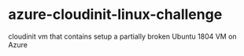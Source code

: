 # azure-cloudinit-linux-challenge
cloudinit vm that contains setup a partially broken Ubuntu 1804 VM on Azure
